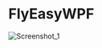 # FlyEasyWPF
![Screenshot_1](https://github.com/blinkopec/FlyEasyWPF/assets/98735917/6bf3e6a3-759d-4e84-956b-c21e89cd20da)
